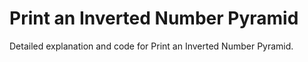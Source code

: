 # Print an Inverted Number Pyramid

Detailed explanation and code for Print an Inverted Number Pyramid.